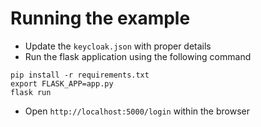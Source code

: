 # Running the example

* Update the `keycloak.json` with proper details
* Run the flask application using the following command
```
pip install -r requirements.txt
export FLASK_APP=app.py
flask run
```
* Open `http://localhost:5000/login` within the browser
